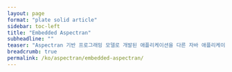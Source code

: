 ```yaml
---
layout: page
format: "plate solid article"
sidebar: toc-left
title: "Embedded Aspectran"
subheadline: ""
teaser: "Aspectran 기반 프로그래밍 모델로 개발된 애플리케이션을 다른 자바 애플리케이션에 내장할 수 있습니다."
breadcrumb: true
permalink: /ko/aspectran/embedded-aspectran/
---
```


